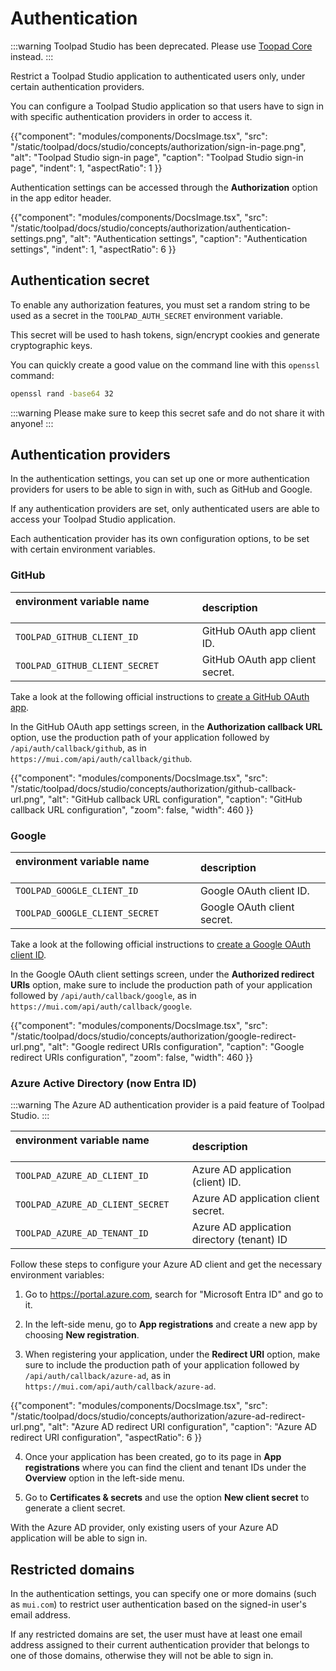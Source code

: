 # Authentication

:::warning
Toolpad Studio has been deprecated. Please use [Toopad Core](/toolpad/) instead.
:::

<p class="description">Restrict a Toolpad Studio application to authenticated users only, under certain authentication providers.</p>

You can configure a Toolpad Studio application so that users have to sign in with specific authentication providers in order to access it.

{{"component": "modules/components/DocsImage.tsx", "src": "/static/toolpad/docs/studio/concepts/authorization/sign-in-page.png", "alt": "Toolpad Studio sign-in page", "caption": "Toolpad Studio sign-in page", "indent": 1, "aspectRatio": 1 }}

Authentication settings can be accessed through the **Authorization** option in the app editor header.

{{"component": "modules/components/DocsImage.tsx", "src": "/static/toolpad/docs/studio/concepts/authorization/authentication-settings.png", "alt": "Authentication settings", "caption": "Authentication settings", "indent": 1, "aspectRatio": 6 }}

## Authentication secret

To enable any authorization features, you must set a random string to be used as a secret in the `TOOLPAD_AUTH_SECRET` environment variable.

This secret will be used to hash tokens, sign/encrypt cookies and generate cryptographic keys.

You can quickly create a good value on the command line with this `openssl` command:

```bash
openssl rand -base64 32
```

:::warning
Please make sure to keep this secret safe and do not share it with anyone!
:::

## Authentication providers

In the authentication settings, you can set up one or more authentication providers for users to be able to sign in with, such as GitHub and Google.

If any authentication providers are set, only authenticated users are able to access your Toolpad Studio application.

Each authentication provider has its own configuration options, to be set with certain environment variables.

### GitHub

| environment variable name &nbsp;&nbsp;&nbsp;&nbsp;&nbsp;&nbsp;&nbsp;&nbsp;&nbsp;&nbsp;&nbsp;&nbsp;&nbsp;&nbsp;&nbsp;&nbsp;&nbsp;&nbsp;&nbsp;&nbsp;&nbsp; | description                     |
| :------------------------------------------------------------------------------------------------------------------------------------------------------- | :------------------------------ |
| `TOOLPAD_GITHUB_CLIENT_ID`                                                                                                                               | GitHub OAuth app client ID.     |
| `TOOLPAD_GITHUB_CLIENT_SECRET`                                                                                                                           | GitHub OAuth app client secret. |

Take a look at the following official instructions to [create a GitHub OAuth app](https://docs.github.com/en/apps/oauth-apps/building-oauth-apps/creating-an-oauth-app).

In the GitHub OAuth app settings screen, in the **Authorization callback URL** option, use the production path of your application followed by `/api/auth/callback/github`, as in `https://mui.com/api/auth/callback/github`.

{{"component": "modules/components/DocsImage.tsx", "src": "/static/toolpad/docs/studio/concepts/authorization/github-callback-url.png", "alt": "GitHub callback URL configuration", "caption": "GitHub callback URL configuration", "zoom": false, "width": 460 }}

### Google

| environment variable name &nbsp;&nbsp;&nbsp;&nbsp;&nbsp;&nbsp;&nbsp;&nbsp;&nbsp;&nbsp;&nbsp;&nbsp;&nbsp;&nbsp;&nbsp;&nbsp; | description                 |
| :------------------------------------------------------------------------------------------------------------------------- | :-------------------------- |
| `TOOLPAD_GOOGLE_CLIENT_ID`                                                                                                 | Google OAuth client ID.     |
| `TOOLPAD_GOOGLE_CLIENT_SECRET`                                                                                             | Google OAuth client secret. |

Take a look at the following official instructions to [create a Google OAuth client ID](https://developers.google.com/workspace/guides/create-credentials#oauth-client-id).

In the Google OAuth client settings screen, under the **Authorized redirect URIs** option, make sure to include the production path of your application followed by `/api/auth/callback/google`, as in `https://mui.com/api/auth/callback/google`.

{{"component": "modules/components/DocsImage.tsx", "src": "/static/toolpad/docs/studio/concepts/authorization/google-redirect-url.png", "alt": "Google redirect URIs configuration", "caption": "Google redirect URIs configuration", "zoom": false, "width": 460 }}

### Azure Active Directory (now Entra ID)

:::warning
The Azure AD authentication provider is a paid feature of Toolpad Studio.
:::

| environment variable name &nbsp;&nbsp;&nbsp;&nbsp;&nbsp;&nbsp;&nbsp;&nbsp;&nbsp;&nbsp;&nbsp;&nbsp;&nbsp;&nbsp;&nbsp;&nbsp; | description                                |
| :------------------------------------------------------------------------------------------------------------------------- | :----------------------------------------- |
| `TOOLPAD_AZURE_AD_CLIENT_ID`                                                                                               | Azure AD application (client) ID.          |
| `TOOLPAD_AZURE_AD_CLIENT_SECRET`                                                                                           | Azure AD application client secret.        |
| `TOOLPAD_AZURE_AD_TENANT_ID`                                                                                               | Azure AD application directory (tenant) ID |

Follow these steps to configure your Azure AD client and get the necessary environment variables:

1. Go to https://portal.azure.com, search for "Microsoft Entra ID" and go to it.

2. In the left-side menu, go to **App registrations** and create a new app by choosing **New registration**.

3. When registering your application, under the **Redirect URI** option, make sure to include the production path of your application followed by `/api/auth/callback/azure-ad`, as in `https://mui.com/api/auth/callback/azure-ad`.

{{"component": "modules/components/DocsImage.tsx", "src": "/static/toolpad/docs/studio/concepts/authorization/azure-ad-redirect-url.png", "alt": "Azure AD redirect URI configuration", "caption": "Azure AD redirect URI configuration", "aspectRatio": 6 }}

4. Once your application has been created, go to its page in **App registrations** where you can find the client and tenant IDs under the **Overview** option in the left-side menu.

5. Go to **Certificates & secrets** and use the option **New client secret** to generate a client secret.

With the Azure AD provider, only existing users of your Azure AD application will be able to sign in.

## Restricted domains

In the authentication settings, you can specify one or more domains (such as `mui.com`) to restrict user authentication based on the signed-in user's email address.

If any restricted domains are set, the user must have at least one email address assigned to their current authentication provider that belongs to one of those domains, otherwise they will not be able to sign in.
